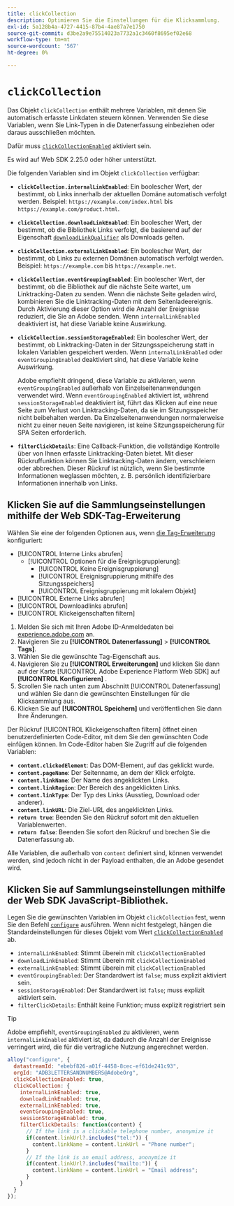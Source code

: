 ```yaml
---
title: clickCollection
description: Optimieren Sie die Einstellungen für die Klicksammlung.
exl-id: 5a128b4a-4727-4415-87b4-4ae87a7e1750
source-git-commit: d3be2a9e75514023a7732a1c3460f8695ef02e68
workflow-type: tm+mt
source-wordcount: '567'
ht-degree: 0%

---
```


# `clickCollection`

Das Objekt `clickCollection` enthält mehrere Variablen, mit denen Sie automatisch erfasste Linkdaten steuern können. Verwenden Sie diese Variablen, wenn Sie Link-Typen in die Datenerfassung einbeziehen oder daraus ausschließen möchten.

Dafür muss [`clickCollectionEnabled`](clickcollectionenabled.md) aktiviert sein.

Es wird auf Web SDK 2.25.0 oder höher unterstützt.

Die folgenden Variablen sind im Objekt `clickCollection` verfügbar:

* **`clickCollection.internalLinkEnabled`**: Ein boolescher Wert, der bestimmt, ob Links innerhalb der aktuellen Domäne automatisch verfolgt werden. Beispiel: `https://example.com/index.html` bis `https://example.com/product.html`.
* **`clickCollection.downloadLinkEnabled`**: Ein boolescher Wert, der bestimmt, ob die Bibliothek Links verfolgt, die basierend auf der Eigenschaft [`downloadLinkQualifier`](downloadlinkqualifier.md) als Downloads gelten.
* **`clickCollection.externalLinkEnabled`**: Ein boolescher Wert, der bestimmt, ob Links zu externen Domänen automatisch verfolgt werden. Beispiel: `https://example.com` bis `https://example.net`.
* **`clickCollection.eventGroupingEnabled`**: Ein boolescher Wert, der bestimmt, ob die Bibliothek auf die nächste Seite wartet, um Linktracking-Daten zu senden. Wenn die nächste Seite geladen wird, kombinieren Sie die Linktracking-Daten mit dem Seitenladeereignis. Durch Aktivierung dieser Option wird die Anzahl der Ereignisse reduziert, die Sie an Adobe senden. Wenn `internalLinkEnabled` deaktiviert ist, hat diese Variable keine Auswirkung.
* **`clickCollection.sessionStorageEnabled`**: Ein boolescher Wert, der bestimmt, ob Linktracking-Daten in der Sitzungsspeicherung statt in lokalen Variablen gespeichert werden. Wenn `internalLinkEnabled` oder `eventGroupingEnabled` deaktiviert sind, hat diese Variable keine Auswirkung.

  Adobe empfiehlt dringend, diese Variable zu aktivieren, wenn `eventGroupingEnabled` außerhalb von Einzelseitenanwendungen verwendet wird. Wenn `eventGroupingEnabled` aktiviert ist, während `sessionStorageEnabled` deaktiviert ist, führt das Klicken auf eine neue Seite zum Verlust von Linktracking-Daten, da sie im Sitzungsspeicher nicht beibehalten werden. Da Einzelseitenanwendungen normalerweise nicht zu einer neuen Seite navigieren, ist keine Sitzungsspeicherung für SPA Seiten erforderlich.
* **`filterClickDetails`**: Eine Callback-Funktion, die vollständige Kontrolle über von Ihnen erfasste Linktracking-Daten bietet. Mit dieser Rückruffunktion können Sie Linktracking-Daten ändern, verschleiern oder abbrechen. Dieser Rückruf ist nützlich, wenn Sie bestimmte Informationen weglassen möchten, z. B. persönlich identifizierbare Informationen innerhalb von Links.

## Klicken Sie auf die Sammlungseinstellungen mithilfe der Web SDK-Tag-Erweiterung

Wählen Sie eine der folgenden Optionen aus, wenn [die Tag-Erweiterung](/help/tags/extensions/client/web-sdk/web-sdk-extension-configuration.md) konfiguriert:

* [!UICONTROL Interne Links abrufen]
   * [!UICONTROL Optionen für die Ereignisgruppierung]:
      * [!UICONTROL Keine Ereignisgruppierung]
      * [!UICONTROL Ereignisgruppierung mithilfe des Sitzungsspeichers]
      * [!UICONTROL Ereignisgruppierung mit lokalem Objekt]
* [!UICONTROL Externe Links abrufen]
* [!UICONTROL Downloadlinks abrufen]
* [!UICONTROL Klickeigenschaften filtern]

1. Melden Sie sich mit Ihren Adobe ID-Anmeldedaten bei [experience.adobe.com](https://experience.adobe.com) an.
1. Navigieren Sie zu **[!UICONTROL Datenerfassung]** > **[!UICONTROL Tags]**.
1. Wählen Sie die gewünschte Tag-Eigenschaft aus.
1. Navigieren Sie zu **[!UICONTROL Erweiterungen]** und klicken Sie dann auf der Karte [!UICONTROL Adobe Experience Platform Web SDK] auf **[!UICONTROL Konfigurieren]** .
1. Scrollen Sie nach unten zum Abschnitt [!UICONTROL Datenerfassung] und wählen Sie dann die gewünschten Einstellungen für die Klicksammlung aus.
1. Klicken Sie auf **[!UICONTROL Speichern]** und veröffentlichen Sie dann Ihre Änderungen.

Der Rückruf [!UICONTROL Klickeigenschaften filtern] öffnet einen benutzerdefinierten Code-Editor, mit dem Sie den gewünschten Code einfügen können. Im Code-Editor haben Sie Zugriff auf die folgenden Variablen:

* **`content.clickedElement`**: Das DOM-Element, auf das geklickt wurde.
* **`content.pageName`**: Der Seitenname, an dem der Klick erfolgte.
* **`content.linkName`**: Der Name des angeklickten Links.
* **`content.linkRegion`**: Der Bereich des angeklickten Links.
* **`content.linkType`**: Der Typ des Links (Ausstieg, Download oder anderer).
* **`content.linkURL`**: Die Ziel-URL des angeklickten Links.
* **`return true`**: Beenden Sie den Rückruf sofort mit den aktuellen Variablenwerten.
* **`return false`**: Beenden Sie sofort den Rückruf und brechen Sie die Datenerfassung ab.

Alle Variablen, die außerhalb von `content` definiert sind, können verwendet werden, sind jedoch nicht in der Payload enthalten, die an Adobe gesendet wird.

## Klicken Sie auf Sammlungseinstellungen mithilfe der Web SDK JavaScript-Bibliothek.

Legen Sie die gewünschten Variablen im Objekt `clickCollection` fest, wenn Sie den Befehl [`configure`](overview.md) ausführen. Wenn nicht festgelegt, hängen die Standardeinstellungen für dieses Objekt vom Wert [`clickCollectionEnabled`](clickcollectionenabled.md) ab.

* `internalLinkEnabled`: Stimmt überein mit `clickCollectionEnabled`
* `downloadLinkEnabled`: Stimmt überein mit `clickCollectionEnabled`
* `externalLinkEnabled`: Stimmt überein mit `clickCollectionEnabled`
* `eventGroupingEnabled`: Der Standardwert ist `false`; muss explizit aktiviert sein.
* `sessionStorageEnabled`: Der Standardwert ist `false`; muss explizit aktiviert sein.
* `filterClickDetails`: Enthält keine Funktion; muss explizit registriert sein

>[!TIP]
>Adobe empfiehlt, `eventGroupingEnabled` zu aktivieren, wenn `internalLinkEnabled` aktiviert ist, da dadurch die Anzahl der Ereignisse verringert wird, die für die vertragliche Nutzung angerechnet werden.

```js
alloy("configure", {
  datastreamId: "ebebf826-a01f-4458-8cec-ef61de241c93",
  orgId: "ADB3LETTERSANDNUMBERS@AdobeOrg",
  clickCollectionEnabled: true,
  clickCollection: {
    internalLinkEnabled: true,
    downloadLinkEnabled: true,
    externalLinkEnabled: true,
    eventGroupingEnabled: true,
    sessionStorageEnabled: true,
    filterClickDetails: function(content) {
      // If the link is a clickable telephone number, anonymize it
      if(content.linkUrl?.includes("tel:")) {
        content.linkName = content.linkUrl = "Phone number";
      }
      // If the link is an email address, anonymize it
      if(content.linkUrl?.includes("mailto:")) {
        content.linkName = content.linkUrl = "Email address";
      }
    }
  }
});
```
